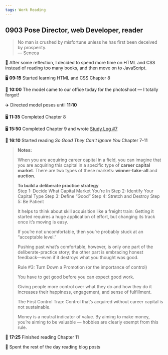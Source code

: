 ```yaml
---
tags: Work Reading
---
```


## 0903 Pose Director, web Developer, reader

>No man is crushed by misfortune unless he has first been deceived by prosperity.  
>— Seneca

💭 After some reflection, I decided to spend more time on HTML and CSS instead of reading too many books, and then move on to JavaScript.

🖥️ **09:15** Started learning HTML and CSS Chapter 8

👧 **10:00** The model came to our office today for the photoshoot — I totally forgot!

✈️ Directed model poses until **11:10**

🖥️ **11:35** Completed Chapter 8 

🖥️ **15:50** Completed Chapter 9 and wrote [Study Log #7](https://sakae1222.github.io/2025/09/03/studylog.html)

📖 **16:10** Started reading *So Good They Can't Ignore You* Chapter 7-11

>**Notes:**
>
>When you are acquiring career capital in a field, you can imagine that you are acquiring this capital in a specific type of **career capital market**.
>There are two types of these markets: **winner-take-all** and **auction**.
>
>**To build a deliberate practice strategy**  
>Step 1: Decide What Capital Market You’re In
>Step 2: Identify Your Capital Type
>Step 3: Define “Good”
>Step 4: Stretch and Destroy
>Step 5: Be Patient
>
>It helps to think about skill acquisition like a freight train: Getting it started requires a huge application of effort, but changing its track once it’s moving is easy.
>
>If you’re not uncomfortable, then you’re probably stuck at an “acceptable level.”
>
>Pushing past what’s comfortable, however, is only one part of the deliberate-practice story; the other part is embracing honest feedback—even if it destroys what you thought was good. 
>
>Rule #3: Turn Down a Promotion (or the importance of control)
>
>You have to get good before you can expect good work.
>
>Giving people more control over what they do and how they do it increases their happiness, engagement, and sense of fulfillment.
>
>The First Control Trap: Control that’s acquired without career capital is not sustainable.
>
>Money is a neutral indicator of value. By aiming to make money, you’re aiming to be valuable — hobbies are clearly exempt from this rule.

📖 **17:25** Finished reading Chapter 11

🧠 Spent the rest of the day reading blog posts
